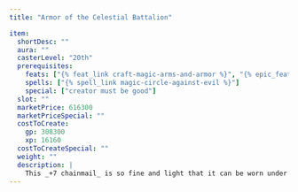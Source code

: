 ```yaml
---
title: "Armor of the Celestial Battalion"

item:
  shortDesc: ""
  aura: ""
  casterLevel: "20th"
  prerequisites:
    feats: ["{% feat_link craft-magic-arms-and-armor %}", "{% epic_feat_link craft-epic-magic-arms-and-armor %}"]
    spells: ["{% spell_link magic-circle-against-evil %}"]
    special: ["creator must be good"]
  slot: ""
  marketPrice: 616300
  marketPriceSpecial: ""
  costToCreate:
    gp: 308300
    xp: 16160
  costToCreateSpecial: ""
  weight: ""
  description: |
    This _+7 chainmail_ is so fine and light that it can be worn under normal clothing without revealing its presence. It has a maximum Dexterity bonus of +10, no armor check penalty, and an arcane spell failure chance of 10%. It is considered light armor, and it allows the wearer to fly at will (as the {% spell_link fly %} spell). Furthermore, the wearer is at all times surrounded by a {% spell_link magic-circle-against-evil %} effect (as the spell) which, if dispelled, can be created again as a free action.
---
```

